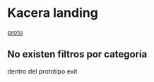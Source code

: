 # Kacera landing

[proto](https://xd.adobe.com/view/b400ac07-de94-4d38-84d7-01b9ca4e1903-e153/)



## No existen filtros por categoria

dentro del prototipo exit